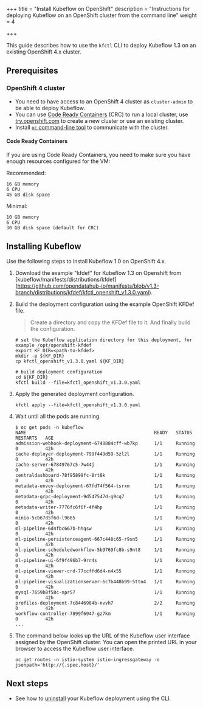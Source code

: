 +++
title = "Install Kubeflow on OpenShift"
description = "Instructions for deploying Kubeflow on an OpenShift cluster from the command line"
weight = 4
                    
+++

This guide describes how to use the `kfctl` CLI to deploy Kubeflow 1.3 on an existing OpenShift 4.x cluster.

## Prerequisites

### OpenShift 4 cluster

* You need to have access to an OpenShift 4 cluster as `cluster-admin` to be able to deploy Kubeflow.
* You can use [Code Ready Containers](https://code-ready.github.io/crc/) (CRC) to run a local cluster, use [try.openshift.com](https://try.openshift.com) to create a new cluster or use an existing cluster.
* Install [`oc` command-line tool](https://docs.openshift.com/container-platform/4.2/cli_reference/openshift_cli/getting-started-cli.html) to communicate with the cluster.

#### Code Ready Containers

If you are using Code Ready Containers, you need to make sure you have enough resources configured for the VM:

Recommended: 

```
16 GB memory
6 CPU
45 GB disk space
```

Minimal:

```
10 GB memory
6 CPU
30 GB disk space (default for CRC)
```

## Installing Kubeflow

Use the following steps to install Kubeflow 1.0 on OpenShift 4.x.

1. Download the example "kfdef" for Kubeflow 1.3 on Openshift from [kubeflow/manifests/distributions/kfdef]
(https://github.com/opendatahub-io/manifests/blob/v1.3-branch/distributions/kfdef/kfctl_openshift_v1.3.0.yaml).


1. Build the deployment configuration using the example OpenShift KFDef file.

    > Create a directory and copy the KFDef file to it. And finally build the configuration.

    ```
    # set the Kubeflow application directory for this deployment, for example /opt/openshift-kfdef
    export KF_DIR=<path-to-kfdef>
    mkdir -p ${KF_DIR}
    cp kfctl_openshift_v1.3.0.yaml ${KF_DIR}
    
    # build deployment configuration
    cd ${KF_DIR}
    kfctl build --file=kfctl_openshift_v1.3.0.yaml
    ```

1. Apply the generated deployment configuration.

    ```
    kfctl apply --file=kfctl_openshift_v1.3.0.yaml
    ```

1. Wait until all the pods are running.

    ```
    $ oc get pods -n kubeflow
    NAME                                               READY   STATUS              RESTARTS   AGE
    admission-webhook-deployment-6748884cff-wb7kp      1/1     Running             0          42h
    cache-deployer-deployment-799f449d59-5zl2l         1/1     Running             0          42h
    cache-server-67849767c5-7w44j                      1/1     Running             0          42h
    centraldashboard-78f95899fc-8rt8k                  1/1     Running             0          42h
    metadata-envoy-deployment-67fd74f564-tsrxm         1/1     Running             0          42h
    metadata-grpc-deployment-9d547547d-g9cq7           1/1     Running             0          42h
    metadata-writer-7776fc6f6f-4f4hp                   1/1     Running             0          42h
    minio-5cb67d5f6d-l9665                             1/1     Running             0          42h
    ml-pipeline-6d4fbc667b-hhqsw                       1/1     Running             0          42h
    ml-pipeline-persistenceagent-667c448c65-r9sn5      1/1     Running             0          42h
    ml-pipeline-scheduledworkflow-5b9769fc8b-s9nt8     1/1     Running             0          42h
    ml-pipeline-ui-6f9f496b7-9rr4s                     1/1     Running             0          42h
    ml-pipeline-viewer-crd-77ccffd6d4-n4x55            1/1     Running             0          42h
    ml-pipeline-visualizationserver-6c7b448b99-5ttn4   1/1     Running             0          42h
    mysql-7659b8f58c-npr57                             1/1     Running             0          42h
    profiles-deployment-7c8446984b-nvvh7               2/2     Running             0          42h
    workflow-controller-7899f6947-gz7km                1/1     Running             0          42h    
    ...
    ```

1. The command below looks up the URL of the Kubeflow user interface assigned by the OpenShift cluster. You can open the printed URL in your browser to access the Kubeflow user interface.

    ```
    oc get routes -n istio-system istio-ingressgateway -o jsonpath='http://{.spec.host}/'
    ```

## Next steps

* See how to [uninstall](/docs/openshift/uninstall-kubeflow) your Kubeflow deployment 
  using the CLI.
